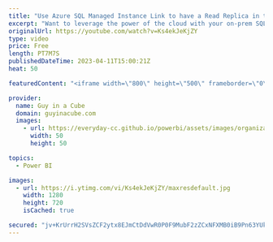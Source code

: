 ```yaml
---
title: "Use Azure SQL Managed Instance Link to have a Read Replica in the cloud!"
excerpt: "Want to leverage the power of the cloud with your on-prem SQL Server? Azure SQL Managed Instance may be the answer for you! Dani joins us to talk about why MI Link can help bridge the two.  Azure SQL Managed Instance https://learn.microsoft.com/azure/azure-sql/managed-instance/sql-managed-instance-paas-overview?view=azuresql"
originalUrl: https://youtube.com/watch?v=Ks4ekJeKjZY
type: video
price: Free
length: PT7M7S
publishedDateTime: 2023-04-11T15:00:21Z
heat: 50

featuredContent: "<iframe width=\"800\" height=\"500\" frameborder=\"0\" src=\"https://www.youtube.com/embed/Ks4ekJeKjZY\" allow=\"accelerometer; autoplay; encrypted-media; gyroscope; picture-in-picture\" allowfullscreen></iframe>"

provider:
  name: Guy in a Cube
  domain: guyinacube.com
  images:
    - url: https://everyday-cc.github.io/powerbi/assets/images/organizations/guyinacube.com-50x50.jpg
      width: 50
      height: 50

topics:
  - Power BI

images:
  - url: https://i.ytimg.com/vi/Ks4ekJeKjZY/maxresdefault.jpg
    width: 1280
    height: 720
    isCached: true

secured: "jv+KrUrrH2SVsZCF2ytx8EJmCtDdVwR0P0F9MubF2zZCxNFXMB0iB9Pn63YUkOO86+6TH/bkx0LL4GBo+VX26kWOKJOzKZ3QenN2oWnIwpOMB8OMOoGR+XRdOiTTOHUqAiCdnDv9uQ3PY8KjfgjvwTDbBBB5YnTBBIHz7+WC4IGs87qouAMosWfVZxzFC7BBFnfVhY8UkybVFn4n8fL1R2511xBKPnq/2IMd89QCyxXVme9bsJZqrwIgFt/cG9kMfyS+RPtHpzy2lN4xqAljiDjSgE8hfQO70XTjFGAa8sKukMWDLRENuPbRhtYhvEMRoZ46NtH4XAGT45mdcuO4ycbPoPc5rCzEVSL/uJoJhpoHEkiiqOdzSG4Uh6ncdIFMajbNUYKaqvLiuueJkrDlBTERfIa0xxyXmxHpdHFKVjk=;Djw356HUvBIZSWRCrzWgWw=="
---
```


